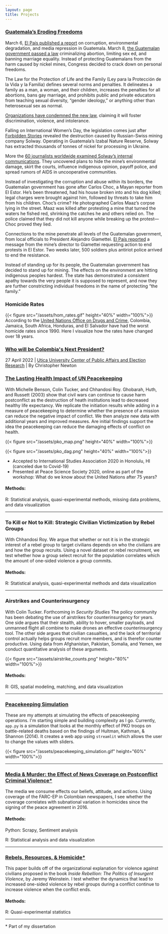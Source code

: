 ```yaml
---
layout: page
title: Projects
---
```


### [Guatemala’s Eroding Freedoms](#guatemalas-eroding-freedoms)

March 6, [El País published a report](https://elpais.com/internacional/2022-03-06/asi-se-compra-un-estado-como-una-minera-rusa-corrompio-a-todos-los-poderes-en-guatemala.html?ssm=TW_AM_CM) on corruption, environmental degradation, and media repression in Guatemala. March 8, [the Guatemalan government passed a law](https://www.prensalibre.com/guatemala/politica/congreso-aprueba-ley-que-penaliza-el-aborto-regula-la-educacion-sexual-y-rechaza-la-diversidad-de-genero-breaking/) criminalizing abortion, limiting sex ed, and banning marriage equality. Instead of protecting Guatemalans from the harm caused by nickel mines, Congress decided to crack down on personal freedoms. 

The Law for the Protection of Life and the Family (Ley para la Protección de la Vida y la Familia) defines several norms and penalties. It delineates a family as a man, a woman, and their children, increases the penalties for all abortions, bans gay marriage, and prohibits public and private educators from teaching sexual diversity, “gender ideology,” or anything other than heterosexual sex as normal.

[Organizations have condemned the new law](https://www.prensalibre.com/guatemala/politica/organizaciones-advierten-violaciones-a-derechos-humanos-en-la-aprobacion-de-la-iniciativa-5272/), claiming it will foster discrimination, violence, and intolerance. 

Falling on International Women’s Day, the legislation comes just after [Forbidden Stories](https://forbiddenstories.org/) revealed the destruction caused by Russian-Swiss mining company Solway. Operating in Guatemala’s Izabal Nature Reserve, Solway has extracted thousands of tonnes of nickel for processing in Ukraine. 

More the [60 journalists worldwide examined Solway’s internal communications](https://elpais.com/internacional/2022-03-06/asi-se-compra-un-estado-como-una-minera-rusa-corrompio-a-todos-los-poderes-en-guatemala.html?ssm=TW_AM_CM). They uncovered plans to hide the mine’s environmental damage, skirt the courts, influence indigenous opinion, payoff police, and spread rumors of AIDS in uncooperative communities.

Instead of investigating the corruption and abuse within its borders, the Guatemalan government has gone after Carlos Choc, a Mayan reporter from El Estor. He’s been threatened, had his house broken into and his dog killed; legal charges were brought against him, followed by threats to take him from his children. Choc’s crime? He photographed Carlos Maaz’s corpse lying in the street. Maaz was killed after protesting a mine that turned the waters he fished red, shrinking the catches he and others relied on. The police claimed that they did not kill anyone while breaking up the protest—Choc proved they lied.

Connections to the mine penetrate all levels of the Guatemalan government, from local officials to President Alejandro Giamettei. [El País reported](https://elpais.com/internacional/2022-03-06/asi-se-compra-un-estado-como-una-minera-rusa-corrompio-a-todos-los-poderes-en-guatemala.html?ssm=TW_AM_CM) a message from the mine’s director to Giamettei requesting action to end protests in El Estor. Two weeks later, 500 soldiers plus antiriot police arrived to end the resistance.

Instead of standing up for its people, the Guatemalan government has decided to stand up for mining. The effects on the environment are hitting indigenous peoples hardest. The state has demonstrated a consistent apathy towards the very people it is supposed to represent, and now they are further constricting individual freedoms in the name of protecting “the family.”

### Homicide Rates
{{< figure src="/assets/hom_rates.gif" height="40%" width="100%">}}
According to the [United Nations Office on Drugs and Crime](https://dataunodc.un.org/data/homicide/Homicide%20by%20sex%20and%20age%20group), Colombia, Jamaica, South Africa, Honduras, and El Salvador have had the worst homicide rates since 1990. Here I visualize how the rates have changed over 18 years. 

### [Who will be Colombia's Next President?](https://www.ucpublicaffairs.com/home/2022/4/27/who-will-be-colombias-next-president)
27 April 2022 | [Utica University Center of Public Affairs and Election Research](https://www.ucpublicaffairs.com/) | By Christopher Newton

### [The Lasting Health Impact of UN Peacekeeping](https://github.com/newton-c/Can-UN-Peacekeeping-Improve-Health-Outcomes-Long-After-the-Shooting-Stops-)
With Michelle Benson, Colin Tucker, and Chhandosi Roy.
Ghobarah, Huth, and Russett (2003) show that civil wars can continue to cause harm postconflict as the destruction of heath institutions lead to decreased healthy life expectancy. We replicate the initiation results while adding in a measure of peacekeeping to determine whether the presence of a mission can reduce the negative impact of conflict. We then analyze new data with additional years and improved measures. Are initial findings support the idea the peacekeeping can reduce the damaging effects of conflict on health.


{{< figure src="/assets/pko_map.png" height="40%" width="100%">}}

{{< figure src="/assets/pko_dag.png" height="40%" width="100%">}}

- Accepted to International Studies Association 2020 in Honolulu, HI (canceled due to Covid-19)
- Presented at Peace Science Society 2020, online as part of the workshop: What do we know about the United Nations after 75 years?

#### Methods:
R: Statistical analysis, quasi-experimental methods, missing data problems, and data visualization

-------------------------------------------------------------------------------

### To Kill or Not to Kill: Strategic Civilian Victimization by Rebel Groups
With Chhandosi Roy.
We argue that whether or not it is in the strategic interest of a rebel group to target civilians depends on who the civilians are and how the group recruits. Using a novel dataset on rebel recruitment, we test whether how a group select recruit for the population correlates which the amount of one-sided violence a group commits.

#### Methods:
R: Statistical analysis, quasi-experimental methods and data visualization

-------------------------------------------------------------------------------

### Airstrikes and Counterinsurgency
With Colin Tucker.
Forthcoming in *Security Studies*
The policy community has been debating the use of airstrikes for counterinsurgency for years. One side argues that their stealth, ability to hover, smaller payloads, and unmanned flight all combine to make drones an effective counterinsurgency tool. The other side argues that civilian casualties, and the lack of territorial control actually helps groups recruit more members, and is therefor counter productive. Using data from Afghanistan, Pakistan, Somalia, and Yemen, we conduct quantitative analysis of these arguments.


{{< figure src="/assets/airstrike_counts.png" height="80%" width="100%">}}

#### Methods:
R: GIS, spatial modeling, matching, and data visualization

-------------------------------------------------------------------------------
### [Peacekeeping Simulation](https://github.com/newton-c/peacekeeping_simulations)
These are my attempts at simulating the effects of peacekeeping operations. I'm starting simple and building complexity as I go. Currently, `app.py` is a simulation that looks at the monthly effect of PKO troops on battle-related deaths based on the findings of Hultman, Kathman, & Shannon (2014). It creates a web app using `streamlit` which allows the user to change the values with sliders.

{{< figure src="/assets/peacekeeping_simulation.gif" height="60%"
    width="100%">}}

--------------------------------------------------------------------------------
### [Media & Murder: the Effect of News Coverage on Postconflict Criminal Violence\*](https://github.com/newton-c/Dissertation/tree/main/media)
The media we consume effects our beliefs, attitude, and actions. Using coverage of the FARC-EP in Colombian newspapers, I see whether the coverage correlates with subnational variation in homicides since the signing of the peace agreement in 2016.

#### Methods:
Python: Scrapy, Sentiment analysis

R: Statistical analysis and data visualization

-------------------------------------------------------------------------------

### [Rebels, Resources, & Homicide\*](https://github.com/newton-c/rebels_resources_homicide)
This paper builds off of the organizational explanation for violence against civilians proposed in the book *Inside Rebellion: The Politics of Insurgent Violence*, by Jeremy Weinstein. I test whether the dynamics that lead to increased one-sided violence by rebel groups during a conflict continue to increase violence when the conflict ends.

#### Methods:
R: Quasi-experimental statistics

-------------------------------------------------------------------------------







\* Part of my dissertation
